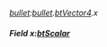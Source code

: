 _[bullet](../../modules/bullet/bullet-module.md):[bullet](../../modules/bullet/bullet-module.md).[btVector4](../../modules/bullet/bullet-btvector4.md).x_
##### Field x:[btScalar](../../modules/bullet/bullet-btscalar.md)

